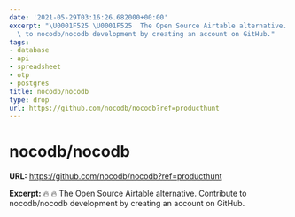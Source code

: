 ```yaml
---
date: '2021-05-29T03:16:26.682000+00:00'
excerpt: "\U0001F525 \U0001F525  The Open Source Airtable alternative. Contribute\
  \ to nocodb/nocodb development by creating an account on GitHub."
tags:
- database
- api
- spreadsheet
- otp
- postgres
title: nocodb/nocodb
type: drop
url: https://github.com/nocodb/nocodb?ref=producthunt
---
```


# nocodb/nocodb

**URL:** https://github.com/nocodb/nocodb?ref=producthunt

**Excerpt:** 🔥 🔥  The Open Source Airtable alternative. Contribute to nocodb/nocodb development by creating an account on GitHub.
